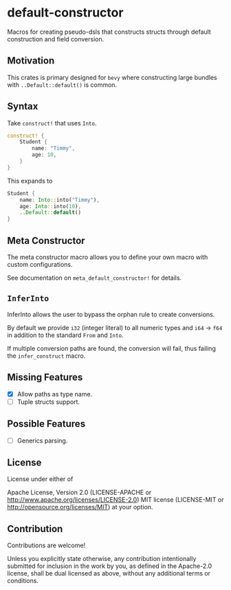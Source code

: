 # default-constructor

Macros for creating pseudo-dsls that constructs structs through
default construction and field conversion.

## Motivation

This crates is primary designed for `bevy` where constructing large bundles
with `..Default::default()` is common.

## Syntax

Take `construct!` that uses `Into`.

```rust
construct! {
    Student {
        name: "Timmy",
        age: 10,
    }
}
```

This expands to

```rust
Student {
    name: Into::into("Timmy"),
    age: Into::into(10),
    ..Default::default()
}
```

## Meta Constructor

The meta constructor macro allows you to define your own macro with
custom configurations.

See documentation on `meta_default_constructor!` for details.

## `InferInto`

InferInto allows the user to bypass the orphan rule to create conversions.

By default we provide `i32` (integer literal) to all numeric types
and `i64` -> `f64` in addition to the standard `From` and `Into`.

If multiple conversion paths are found, the conversion will fail,
thus failing the `infer_construct` macro.

## Missing Features

- [x] Allow paths as type name.
- [ ] Tuple structs support.

## Possible Features

- [ ] Generics parsing.

## License

License under either of

Apache License, Version 2.0 (LICENSE-APACHE or <http://www.apache.org/licenses/LICENSE-2.0>)
MIT license (LICENSE-MIT or <http://opensource.org/licenses/MIT>)
at your option.

## Contribution

Contributions are welcome!

Unless you explicitly state otherwise, any contribution intentionally submitted for inclusion in the work by you, as defined in the Apache-2.0 license, shall be dual licensed as above, without any additional terms or conditions.
